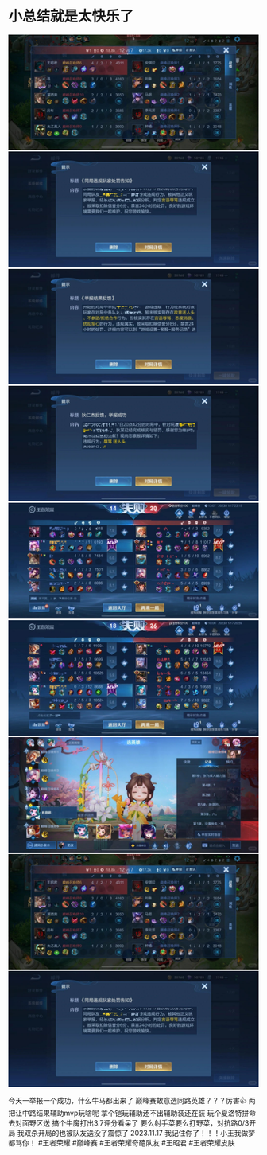 # 小总结就是太快乐了

![](img/8d0c9f91-ae1b-4788-b5ec-fb7f80bd446b.jpg)
![](img/494a6bd8-f930-4e31-a59f-3731fee7cf21.jpg)
![](img/40ad8172-088c-48b0-b318-de5736541a96.jpg)
![](img/dd4470fe-7f44-4f6b-a672-d82d61b5f8a1.jpg)
![](img/68d1b122-5252-44ad-b4b5-95478f057e5f.jpg)
![](img/aedcc2ea-8f57-41f0-8e8a-a7414413b555.jpg)
![](img/d28cc6d9-a293-47d6-b041-68d73385c769.jpg)
![](img/28fca143-6b61-420a-ba65-26ff1ceb64e7.jpg)
![](img/96edab5c-de66-47b9-8428-15b2209007aa.jpg)

今天一举报一个成功，什么牛马都出来了
巅峰赛故意选同路英雄？？？厉害👍
两把让中路结果辅助mvp玩啥呢
拿个铠玩辅助还不出辅助装还在装
玩个夏洛特拼命去对面野区送
搞个牛魔打出3.7评分看呆了
要么射手菜要么打野菜，对抗路0/3开局
我双杀开局的也被队友送没了震惊了
2023.11.17 我记住你了！！！小王我做梦都骂你！
#王者荣耀 #巅峰赛 #王者荣耀奇葩队友 #王昭君 #王者荣耀皮肤